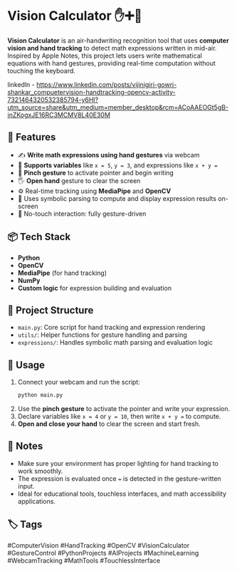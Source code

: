 # Vision Calculator ✋➕🧠  
**Vision Calculator** is an air-handwriting recognition tool that uses **computer vision and hand tracking** to detect math expressions written in mid-air. Inspired by Apple Notes, this project lets users write mathematical equations with hand gestures, providing real-time computation without touching the keyboard.

linkedln - https://www.linkedin.com/posts/vijinigiri-gowri-shankar_compuetervision-handtracking-opencv-activity-7321464320532385794-y6Hl?utm_source=share&utm_medium=member_desktop&rcm=ACoAAEOGt5gB-inZKogxJE16RC3MCMV8L40E30M

## 🔧 Features

- ✍️ **Write math expressions using hand gestures** via webcam  
- 🧮 **Supports variables** like `x = 5`, `y = 3`, and expressions like `x + y =`  
- 🎯 **Pinch gesture** to activate pointer and begin writing  
- 🖐️ **Open hand** gesture to clear the screen  
- ⚙️ Real-time tracking using **MediaPipe** and **OpenCV**  
- 🧠 Uses symbolic parsing to compute and display expression results on-screen  
- 🧽 No-touch interaction: fully gesture-driven  

## 📦 Tech Stack

- **Python**  
- **OpenCV**  
- **MediaPipe** (for hand tracking)  
- **NumPy**  
- **Custom logic** for expression building and evaluation  

## 📁 Project Structure

- `main.py`: Core script for hand tracking and expression rendering  
- `utils/`: Helper functions for gesture handling and parsing  
- `expressions/`: Handles symbolic math parsing and evaluation logic  

## 🚀 Usage

1. Connect your webcam and run the script:  
   ```bash
   python main.py
   ```
2. Use the **pinch gesture** to activate the pointer and write your expression.  
3. Declare variables like `x = 4` or `y = 10`, then write `x + y =` to compute.  
4. **Open and close your hand** to clear the screen and start fresh.  

## 📌 Notes

- Make sure your environment has proper lighting for hand tracking to work smoothly.  
- The expression is evaluated once `=` is detected in the gesture-written input.  
- Ideal for educational tools, touchless interfaces, and math accessibility applications.


## 🏷️ Tags

#ComputerVision #HandTracking #OpenCV #VisionCalculator #GestureControl #PythonProjects #AIProjects #MachineLearning #WebcamTracking #MathTools #TouchlessInterface
